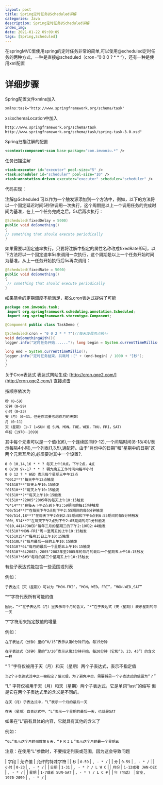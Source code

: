 ```yaml
---
layout: post
title: Spring定时任务@Scheduled详解
categories: Java
description: Spring定时任务@Scheduled详解
index_img: 
date: 2021-01-22 09:09:09
tags: [Spring,Scheduled]
---
```

在springMVC里使用spring的定时任务非常的简单,可以使用@scheduled定时任务的两种方式，一种是直接@scheduled（cron=”0 0 0 ? * * “），还有一种是使用xml配置

# 详细步骤
Spring配置文件xmlns加入
``` xml
xmlns:task="http://www.springframework.org/schema/task"
```

xsi:schemaLocation中加入
``` xml
http://www.springframework.org/schema/task
http://www.springframework.org/schema/task/spring-task-3.0.xsd"
```
Spring扫描注解的配置
``` xml
<context:component-scan base-package="com.imwoniu.*" />
```
任务扫描注解
``` xml
<task:executor id="executor" pool-size="5" />
<task:scheduler id="scheduler" pool-size="10" />
<task:annotation-driven executor="executor" scheduler="scheduler" />
```
代码实现：

注解@Scheduled 可以作为一个触发源添加到一个方法中，例如，以下的方法将以一个固定延迟时间5秒钟调用一次执行，这个周期是以上一个调用任务的完成时间为基准，在上一个任务完成之后，5s后再次执行：
``` java
@Scheduled(fixedDelay = 5000) 
public void doSomething() 
{ 
// something that should execute periodically
}
```

如果需要以固定速率执行，只要将注解中指定的属性名称改成fixedRate即可，以下方法将以一个固定速率5s来调用一次执行，这个周期是以上一个任务开始时间为基准，从上一任务开始执行后5s再次调用：
``` java
@Scheduled(fixedRate = 5000) 
public void doSomething() 
{
 // something that should execute periodically
}
```

如果简单的定期调度不能满足，那么cron表达式提供了可能

``` java
package com.imwoniu.task;
 import org.springframework.scheduling.annotation.Scheduled;
 import org.springframework.stereotype.Component;

@Component public class TaskDemo {

@Scheduled(cron = "0 0 2 * * ?")//每天凌晨两点执行
void doSomethingWith(){
logger.info("定时任务开始......"); long begin = System.currentTimeMillis(); //执行数据库操作了哦...

long end = System.currentTimeMillis();
logger.info("定时任务结束，共耗时：[" + (end-begin) / 1000 + "]秒");
}
}
```

关于Cron表达式
表达式网站生成:
[http://cron.qqe2.com/](http://cron.qqe2.com/) 直接点击

按顺序依次为
```
秒（0~59）
分钟（0~59）
小时（0~23）
天（月）（0~31，但是你需要考虑你月的天数）
月（0~11）
天（星期）（1~7 1=SUN 或 SUN，MON，TUE，WED，THU，FRI，SAT）
年份（1970－2099）
```
其中每个元素可以是一个值(如6),一个连续区间(9-12),一个间隔时间(8-18/4)(/表示每隔4小时),一个列表(1,3,5),通配符。由于"月份中的日期"和"星期中的日期"这两个元素互斥的,必须要对其中一个设置?.
```
0 0 10,14,16 * * ? 每天上午10点，下午2点，4点
0 0/30 9\-17 * * ? 朝九晚五工作时间内每半小时
0 0 12 ? * WED 表示每个星期三中午12点
"0012**?"每天中午12点触发
"01510?**"每天上午10:15触发
"01510**?"每天上午10:15触发
"01510**?*"每天上午10:15触发
"01510**?2005"2005年的每天上午10:15触发
"0*14**?"在每天下午2点到下午2:59期间的每1分钟触发
"00/514**?"在每天下午2点到下午2:55期间的每5分钟触发
"00/514,18**?"在每天下午2点到2:55期间和下午6点到6:55期间的每5分钟触发
"00\-514**?"在每天下午2点到下午2:05期间的每1分钟触发
"010,4414?3WED"每年三月的星期三的下午2:10和2:44触发
"01510?*MON-FRI"周一至周五的上午10:15触发
"0151015*?"每月15日上午10:15触发
"01510L*?"每月最后一日的上午10:15触发
"01510?*6L"每月的最后一个星期五上午10:15触发
"01510?*6L2002\-2005"2002年至2005年的每月的最后一个星期五上午10:15触发
"01510?*6#3"每月的第三个星期五上午10:15触发
```
有些子表达式能包含一些范围或列表

例如：
```
子表达式（天（星期））可以为 “MON-FRI”，“MON，WED，FRI”，“MON-WED,SAT”
```
“*”字符代表所有可能的值
```
因此，“*”在子表达式（月）里表示每个月的含义，“*”在子表达式（天（星期））表示星期的每一天
```
“/”字符用来指定数值的增量

例如：
```
在子表达式（分钟）里的“0/15”表示从第0分钟开始，每15分钟

在子表达式（分钟）里的“3/20”表示从第3分钟开始，每20分钟（它和“3，23，43”）的含义一样
```
“？”字符仅被用于天（月）和天（星期）两个子表达式，表示不指定值
```
当2个子表达式其中之一被指定了值以后，为了避免冲突，需要将另一个子表达式的值设为“？”
```
“L” 字符仅被用于天（月）和天（星期）两个子表达式，它是单词“last”的缩写
但是它在两个子表达式里的含义是不同的。
```
在天（月）子表达式中，“L”表示一个月的最后一天

在天（星期）自表达式中，“L”表示一个星期的最后一天，也就是SAT
```
如果在“L”前有具体的内容，它就具有其他的含义了

例如：
```
“6L”表示这个月的倒数第６天，“ＦＲＩＬ”表示这个月的最一个星期五
```
注意：在使用“L”参数时，不要指定列表或范围，因为这会导致问题

| 字段 |  允许值 |  允许的特殊字符 | 
| `秒` | `0-59` |   `, - * /` |
| `分` |   `0-59` |   `, - * /` |
| `小时` |   `0-23` |   `, - * /` |
| `日期` |   `1-31` |   `, - * ? / L W C` |
| `月份` |   `1-12或者 JAN-DEC` |   `, - * /` |
| `星期` |   `1-7或者 SUN-SAT` |   `, - * ? / L C #` |
| `年（可选）` |   `留空, 1970-2099` |   `, - * /` |